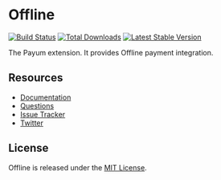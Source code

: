 # Offline
[![Build Status](https://travis-ci.org/Payum/Offline.png?branch=master)](https://travis-ci.org/Payum/Offline) [![Total Downloads](https://poser.pugx.org/payum/offline/d/total.png)](https://packagist.org/packages/payum/offline) [![Latest Stable Version](https://poser.pugx.org/payum/offline/version.png)](https://packagist.org/packages/payum/offline)

The Payum extension. It provides Offline payment integration.

## Resources

* [Documentation](https://github.com/Payum/Payum/blob/master/docs/index.md#offline)
* [Questions](http://stackoverflow.com/questions/tagged/payum)
* [Issue Tracker](https://github.com/Payum/Payum/issues)
* [Twitter](https://twitter.com/payumphp)

## License

Offline is released under the [MIT License](LICENSE).

